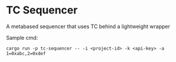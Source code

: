 # TC Sequencer

A metabased sequencer that uses TC behind a lightweight wrapper

Sample cmd:

```
cargo run -p tc-sequencer -- -i <project-id> -k <api-key> -a 1=0xabc,2=0xdef
```
